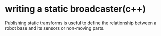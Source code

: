 # writing a static broadcaster(c++)

Publishing static transforms is useful to define the relationship between a robot base and its sensors or non-moving parts.